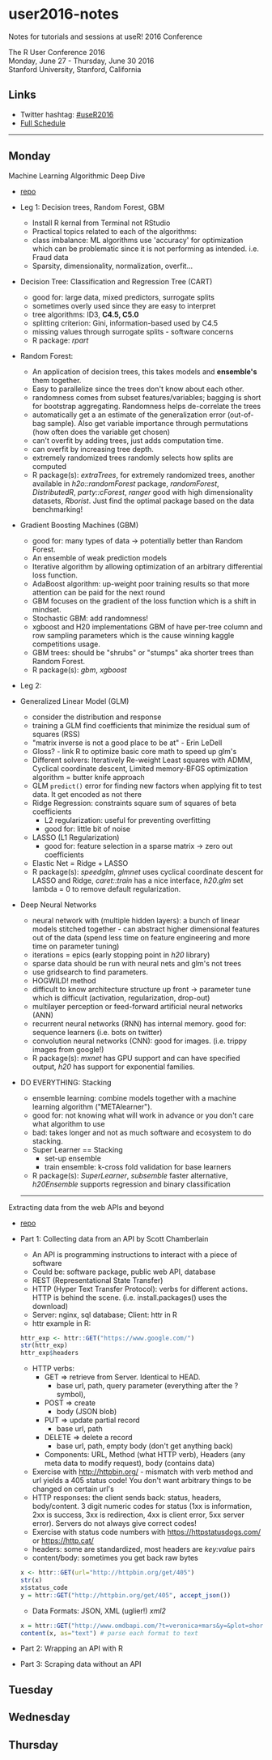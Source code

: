 # user2016-notes
Notes for tutorials and sessions at useR! 2016 Conference

The R User Conference 2016    
Monday, June 27 - Thursday, June 30 2016      
Stanford University, Stanford, California     

## Links     
* Twitter hashtag: [#useR2016](https://twitter.com/hashtag/useR2016?src=hash)
* [Full Schedule](http://schedule.user2016.org/)

____

## Monday

Machine Learning Algorithmic Deep Dive
* [repo](https://github.com/ledell/useR-machine-learning-tutorial)
* Leg 1: Decision trees, Random Forest, GBM
  * Install R kernal from Terminal not RStudio
  * Practical topics related to each of the algorithms:
  * class imbalance: ML algorithms use 'accuracy' for optimization which can be problematic since it is not performing as intended. i.e. Fraud data
  * Sparsity, dimensionality, normalization, overfit...

* Decision Tree: Classification and Regression Tree (CART)
  * good for: large data, mixed predictors, surrogate splits
  * sometimes overly used since they are easy to interpret
  * tree algorithms: ID3, **C4.5, C5.0**
  * splitting criterion: Gini, information-based used by C4.5
  * missing values through surrogate splits - software concerns
  * R package: *rpart*   

* Random Forest:
  * An application of decision trees, this takes models and **ensemble's** them together.
  * Easy to parallelize since the trees don't know about each other.
  * randomness comes from subset features/variables; bagging is short for bootstrap aggregating. Randomness helps de-correlate the trees
  * automatically get a an estimate of the generalization error (out-of-bag sample). Also get variable importance through permutations (how often does the variable get chosen)
  * can't overfit by adding trees, just adds computation time.
  * can overfit by increasing tree depth.
  * extremely randomized trees randomly selects how splits are computed
  * R package(s): *extraTrees*, for extremely randomized trees, another available in *h2o::randomForest* package, *randomForest*, *DistributedR*, *party::cForest*, *ranger* good with high dimensionality datasets, *Rborist*. Just find the optimal package based on the data benchmarking!

* Gradient Boosting Machines (GBM)
  * good for: many types of data -> potentially better than Random Forest.
  * An ensemble of weak prediction models
  * Iterative algorithm by allowing optimization of an arbitrary differential loss function.
  * AdaBoost algorithm: up-weight poor training results so that more attention can be paid for the next round
  * GBM focuses on the gradient of the loss function which is a shift in mindset.
  * Stochastic GBM: add randomness!
  * xgboost and H20 implementations GBM of have per-tree column and row sampling parameters which is the cause winning kaggle competitions usage.
  * GBM trees: should be "shrubs" or "stumps" aka shorter trees than Random Forest.
  * R package(s): *gbm*, *xgboost*

* Leg 2:

* Generalized Linear Model (GLM)
  * consider the distribution and response
  * training a GLM find coefficients that minimize the residual sum of squares (RSS)
  * "matrix inverse is not a good place to be at" - Erin LeDell
  * Gloss?  - link R to optimize basic core math to speed up glm's
  * Different solvers: Iteratively Re-weight Least squares with ADMM, Cyclical coordinate descent, Limited memory-BFGS optimization algorithm = butter knife approach
  * GLM `predict()` error for finding new factors when applying fit to test data. It get encoded as not there
  * Ridge Regression: constraints square sum of squares of beta coefficients
    * L2 regularization: useful for preventing overfitting
    * good for: little bit of noise
  * LASSO (L1 Regularization)
    * good for: feature selection in a sparse matrix -> zero out coefficients
  * Elastic Net = Ridge + LASSO
  * R package(s): *speedglm*, *glmnet* uses cyclical coordinate descent for LASSO and Ridge, *caret::train* has a nice interface, *h20.glm* set lambda = 0 to remove default regularization.

* Deep Neural Networks
  * neural network with (multiple hidden layers): a bunch of linear models stitched together - can abstract higher dimensional features out of the data (spend less time on feature engineering and more time on parameter tuning)
  * iterations = epics (early stopping point in *h20* library)
  * sparse data should be run with neural nets and glm's not trees
  * use gridsearch to find parameters.
  * HOGWILD! method
  * difficult to know architecture structure up front -> parameter tune which is difficult (activation, regularization, drop-out)
  * multilayer perception or feed-forward artificial neural networks (ANN)
  * recurrent neural networks (RNN) has internal memory. good for: sequence learners (i.e. bots on twitter)
  * convolution neural networks (CNN): good for images. (i.e. trippy images from google!)
  * R package(s): *mxnet* has GPU support and can have specified output, *h20* has support for exponential families.

* DO EVERYTHING: Stacking
  * ensemble learning: combine models together with a machine learning algorithm ("METAlearner").
  * good for: not knowing what will work in advance or you don't care what algorithm to use
  * bad: takes longer and not as much software and ecosystem to do stacking.
  * Super Learner == Stacking
    * set-up ensemble
    * train ensemble: k-cross fold validation for base learners
  * R package(s): *SuperLearner*, *subsemble* faster alternative, *h20Ensemble* supports regression and binary classification

  _____

Extracting data from the web APIs and beyond  
  * [repo](https://github.com/ropensci/user2016-tutorial)
  * Part 1: Collecting data from an API by Scott Chamberlain
    * An API is programming instructions to interact with a piece of software
    * Could be: software package, public web API, database
    * REST (Representational State Transfer)
    * HTTP (Hyper Text Transfer Protocol): verbs for different actions. HTTP is behind the scene. (i.e. install.packages() uses the download)
    * Server: nginx, sql database; Client: httr in R
    * httr example in R:

    ```r
    httr_exp <- httr::GET("https://www.google.com/")
    str(httr_exp)
    httr_exp$headers
    ```

    * HTTP verbs:
      * GET => retrieve from Server. Identical to HEAD.
        * base url, path, query parameter (everything after the ? symbol),
      * POST => create
        * body (JSON blob)
      * PUT => update partial record
        * base url, path
      * DELETE => delete a record
        * base url, path, empty body (don't get anything back)
      * Components: URL, Method (what HTTP verb), Headers (any meta data to modify request), body (contains data)
    * Exercise with http://httpbin.org/ - mismatch with verb method and url yields a 405 status code! You don't want arbitrary things to be changed on certain url's
    * HTTP responses: the client sends back: status, headers, body/content. 3 digit numeric codes for status (1xx is information, 2xx is success, 3xx is redirection, 4xx is client error, 5xx server error). Servers do not always give correct codes!
    * Exercise with status code numbers with https://httpstatusdogs.com/ or https://http.cat/
    * headers: some are standardized, most headers are *key:value* pairs
    * content/body: sometimes you get back raw bytes

    ```r
    x <- httr::GET(url="http://httpbin.org/get/405")
    str(x)
    x$status_code
    y = httr::GET("http://httpbin.org/get/405", accept_json())

    ```

    * Data Formats: JSON, XML (uglier!) *xml2*

    ```r
    x = httr::GET("http://www.omdbapi.com/?t=veronica+mars&y=&plot=short&r=json")
    content(x, as="text") # parse each format to text 

    ```

  * Part 2: Wrapping an API with R
  * Part 3: Scraping data without an API





## Tuesday

## Wednesday

## Thursday

